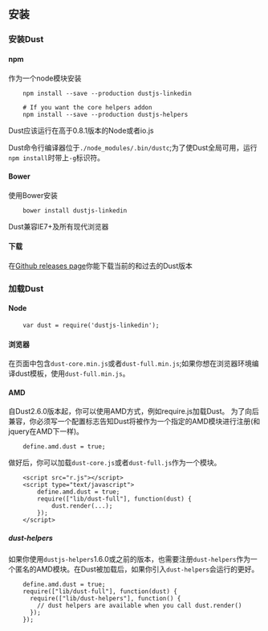 ## 安装

### 安装Dust

#### npm

作为一个node模块安装

        npm install --save --production dustjs-linkedin

        # If you want the core helpers addon
        npm install --save --production dustjs-helpers


Dust应该运行在高于0.8.1版本的Node或者io.js

Dust命令行编译器位于`./node_modules/.bin/dustc`;为了使Dust全局可用，运行`npm install`时带上`-g`标识符。

#### Bower

使用Bower安装

        bower install dustjs-linkedin

Dust兼容IE7+及所有现代浏览器


#### 下载

在[Github releases page](https://github.com/linkedin/dustjs/releases)你能下载当前的和过去的Dust版本


### 加载Dust

#### Node

        var dust = require('dustjs-linkedin');

#### 浏览器

在页面中包含`dust-core.min.js`或者`dust-full.min.js`;如果你想在浏览器环境编译dust模板，使用`dust-full.min.js`。

#### AMD

自Dust2.6.0版本起，你可以使用AMD方式，例如require.js加载Dust。
为了向后兼容，你必须写一个配置标志告知Dust将被作为一个指定的AMD模块进行注册(和jquery在AMD下一样)。

        define.amd.dust = true;

做好后，你可以加载`dust-core.js`或者`dust-full.js`作为一个模块。

        <script src="r.js"></script>
        <script type="text/javascript">
            define.amd.dust = true;
            require(["lib/dust-full"], function(dust) {
                dust.render(...);
            });
        </script>


##### dust-helpers

如果你使用`dustjs-helpers`1.6.0或之前的版本，也需要注册`dust-helpers`作为一个匿名的AMD模块。在Dust被加载后，如果你引入`dust-helpers`会运行的更好。

        define.amd.dust = true;
        require(["lib/dust-full"], function(dust) {
          require(["lib/dust-helpers"], function() {
            // dust helpers are available when you call dust.render()
          });
        });
